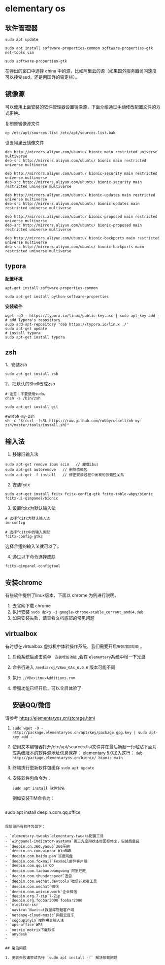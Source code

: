 # elementary os 

## 软件管理器

```
sudo apt update

sudo apt install software-properties-common software-properties-gtk net-tools vim

sudo software-properties-gtk
```

在弹出的窗口中选择 china 中的源，比如阿里云的源（如果国外服务器访问速度可以接受sud，还是用国外的稳定些）。

## 镜像源

可以使用上面安装的软件管理器设置镜像源，下面介绍通过手动修改配置文件的方式更换。

复制原镜像源文件

```
cp /etc/apt/sources.list /etc/apt/sources.list.bak
```

设置阿里云镜像文件

```
deb http://mirrors.aliyun.com/ubuntu/ bionic main restricted universe multiverse
deb-src http://mirrors.aliyun.com/ubuntu/ bionic main restricted universe multiverse

deb http://mirrors.aliyun.com/ubuntu/ bionic-security main restricted universe multiverse
deb-src http://mirrors.aliyun.com/ubuntu/ bionic-security main restricted universe multiverse

deb http://mirrors.aliyun.com/ubuntu/ bionic-updates main restricted universe multiverse
deb-src http://mirrors.aliyun.com/ubuntu/ bionic-updates main restricted universe multiverse

deb http://mirrors.aliyun.com/ubuntu/ bionic-proposed main restricted universe multiverse
deb-src http://mirrors.aliyun.com/ubuntu/ bionic-proposed main restricted universe multiverse

deb http://mirrors.aliyun.com/ubuntu/ bionic-backports main restricted universe multiverse
deb-src http://mirrors.aliyun.com/ubuntu/ bionic-backports main restricted universe multiverse
```

## typora

**配置环境**

```
apt-get install software-properties-common

sudo apt-get install python-software-properties
```

**安装软件**

```
wget -qO - https://typora.io/linux/public-key.asc | sudo apt-key add -
# add Typora's repository
sudo add-apt-repository 'deb https://typora.io/linux ./'
sudo apt-get update
# install typora
sudo apt-get install typora
```

## zsh

1、安装zsh

```
sudo apt-get install zsh
```

2、把默认的Shell改成zsh

```
# 注意：不要使用sudo。
chsh -s /bin/zsh

sudo apt-get install git

#安装oh-my-zsh
sh -c "$(curl -fsSL https://raw.github.com/robbyrussell/oh-my-zsh/master/tools/install.sh)"
```

## 输入法

1. 移除旧输入法

```
sudo apt-get remove ibus scim   // 卸载ibus
sudo apt-get autoremove   // 删除依赖包
sudo apt-get -f install   // 修正安装过程中出现的依赖性关系
```

2. 安装fcitx

```
sudo apt-get install fcitx fcitx-config-gtk fcitx-table-wbpy/bionic fcitx-ui-qimpanel/bionic
```

3. 设置fcitx为默认输入法

```
# 选择fcitx为默认输入法
im-config

# 选择fcitx中的输入类型
fcitx-config-gtk3
```

选择合适的输入法就可以了。

4. 通过以下命令选择皮肤

```
fcitx-qimpanel-configtool
```

## 安装chrome

有些软件提供了linux版本，下面以 chrome 为例进行说明。

1. 去官网下载 chrome
2. 执行安装  `sudo dpkg -i google-chrome-stable_current_amd64.deb `
3. 如果安装失败，请查看文档底部的常见问题

## virtualbox

有时想在virtualbox 虚拟机中体验操作系统，我们需要开启`安装增加功能` 。

1. 启动系统后点击菜单 ` 安装增加功能` ,会在 `elementary`系统中增一下光盘 
2. 命令行进入 `/media/xj/VBox_GAs_6.0.6` 版本可能不同
3. 执行 `./VBoxLinuxAdditions.run` 
4. 增强功能已经开启，可以全屏体验了

   ## 安装QQ/微信

请参考  <https://elementaryos.cn/storage.html>

1. `sudo wget -O - http://package.elementaryos.cn/apt/key/package.gpg.key | sudo apt-key add -`

2. 使用文本编辑器打开/etc/apt/sources.list文件并在最后新起一行粘贴下面对应系统版本的软件源地址信息保存：
   elementary 5.0加入这行： `deb http://package.elementaryos.cn/bionic/ bionic main`

3. 终端执行更新软件包缓存 `sudo apt update`

4. 安装软件包命令为：

   ```
   sudo apt install 软件包名
   ```

   例如安装TIM命令为：

   ```
sudo apt install deepin.com.qq.office 
   ```
   
   现阶段所有软件包如下：

   - `elementary-tweaks`elementary-tweaks配置工具
- `wingpanel-indicator-ayatana`第三方应用状态栏图标修复，安装后重启
   - `deepin.cn.360.yasuo`360压缩
- `deepin.cn.com.winrar`WinRAR
   - `deepin.com.baidu.pan`百度网盘
   - `deepin.com.foxmail`Foxmail邮件客户端
   - `deepin.com.qq.im`QQ
   - `deepin.com.taobao.wangwang`阿里旺旺
   - `deepin.com.thunderspeed`迅雷
   - `deepin.com.wechat.devtools`微信开发者工具
   - `deepin.com.wechat`微信
   - `deepin.com.weixin.work`企业微信
   - `deepin.org.7-zip`7-Zip
   - `deepin.org.foobar2OOO`foobar2000
   - `electron-ssr`
   - `navicat`Navicat数据库管理客户端
   - `netease-cloud-music`网易云音乐
   - `sogoupinyin`搜狗拼音输入法
   - `wps-office`WPS
   - `motrix`motrix下载软件
   - `anydesk`
   - 

## 常见问题

1. 安装失败请尝试执行 `sudo apt install -f` 解决依赖问题
